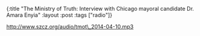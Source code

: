 {:title "The Ministry of Truth: Interview with Chicago mayoral candidate Dr. Amara Enyia"
:layout :post
:tags  ["radio"]}

<http://www.szcz.org/audio/tmot\_2014-04-10.mp3>

